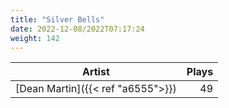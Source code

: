 ```yaml
---
title: "Silver Bells"
date: 2022-12-08/2022T07:17:24
weight: 142
---
```




 Artist | Plays 
----- | -----:
[Dean Martin]({{< ref "a6555">}}) | 49

